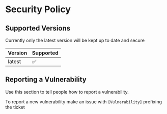 # Security Policy

## Supported Versions

Currently only the latest version will be kept up to date and secure

| Version  | Supported          |
| -------- | ------------------ |
| latest   | :white_check_mark: |

## Reporting a Vulnerability

Use this section to tell people how to report a vulnerability.

To report a new vulnerability make an issue with `[Vulnerability]` prefixing the ticket
